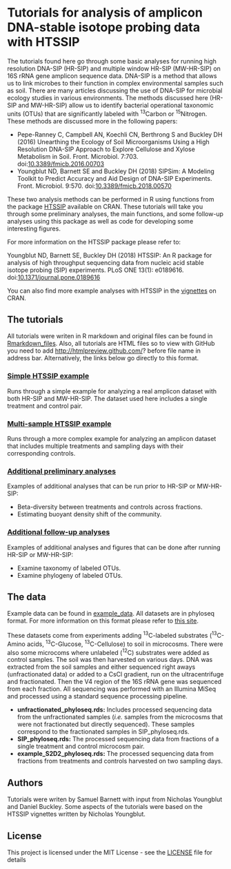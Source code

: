 # Tutorials for analysis of amplicon DNA-stable isotope probing data with HTSSIP

The tutorials found here go through some basic analyses for running high resolution DNA-SIP (HR-SIP) and
multiple window HR-SIP (MW-HR-SIP) on 16S rRNA gene amplicon sequence data. DNA-SIP is a method that allows us to link
microbes to their function in complex environmental samples such as soil. There are many articles discussing the use of DNA-SIP
for microbial ecology studies in various environments. The methods discussed here (HR-SIP and MW-HR-SIP) allow us to identify bacterial
operational taxonomic units (OTUs) that are significantly labeled with <sup>13</sup>Carbon or <sup>15</sup>Nitrogen. These methods are discussed more in the following papers:

* Pepe-Ranney C, Campbell AN, Koechli CN, Berthrong S and Buckley DH (2016) 
Unearthing the Ecology of Soil Microorganisms Using a High Resolution DNA-SIP Approach to Explore Cellulose and Xylose Metabolism in Soil. 
Front. Microbiol. 7:703. doi:[10.3389/fmicb.2016.00703](https://doi.org/10.3389/fmicb.2016.00703)
* Youngblut ND, Barnett SE and Buckley DH (2018) 
SIPSim: A Modeling Toolkit to Predict Accuracy and Aid Design of DNA-SIP Experiments. 
Front. Microbiol. 9:570. doi:[10.3389/fmicb.2018.00570](https://doi.org/10.3389/fmicb.2018.00570)

These two analysis methods can be performed in R using functions from the package [HTSSIP](https://cran.r-project.org/web/packages/HTSSIP/index.html)
available on CRAN. These tutorials will take you through some preliminary analyses, the main functions, and some follow-up analyses using this package as well as code for developing some interesting figures.

For more information on the HTSSIP package please refer to:

Youngblut ND, Barnett SE, Buckley DH (2018) 
HTSSIP: An R package for analysis of high throughput sequencing data from nucleic acid stable isotope probing (SIP) experiments. 
PLoS ONE 13(1): e0189616. doi:[10.1371/journal.pone.0189616](https://doi.org/10.1371/journal.pone.0189616) 

You can also find more example analyses with HTSSIP in the [vignettes](https://cran.r-project.org/web/packages/HTSSIP/vignettes/HTSSIP_intro.html) on CRAN.

## The tutorials

All tutorials were writen in R markdown and original files can be found in [Rmarkdown_files](Rmarkdown_files/).
Also, all tutorials are HTML files so to view with GitHub you need to add http://htmlpreview.github.com/? before file name in address bar. Alternatively, the links
below go directly to this format.

### [Simple HTSSIP example](http://htmlpreview.github.com/?https://github.com/seb369/HR-SIP_example/blob/master/Chapter_Examples.html)
Runs through a simple example for analyzing a real amplicon dataset with both HR-SIP and MW-HR-SIP.
The dataset used here includes a single treatment and control pair.

### [Multi-sample HTSSIP example](http://htmlpreview.github.com/?https://github.com/seb369/HR-SIP_example/blob/master/HRSIP_multiple_samples.html)
Runs through a more complex example for analyzing an amplicon dataset that includes multiple treatments and sampling days with their corresponding controls.

### [Additional preliminary analyses](http://htmlpreview.github.com/?https://github.com/seb369/HR-SIP_example/blob/master/addl_prelim_analyses.html)
Examples of additional analyses that can be run prior to HR-SIP or MW-HR-SIP:

* Beta-diversity between treatments and controls across fractions.
* Estimating buoyant density shift of the community.

### [Additional follow-up analyses](http://htmlpreview.github.com/?https://github.com/seb369/HR-SIP_example/blob/master/addl_further_analyses.html)
Examples of additional analyses and figures that can be done after running HR-SIP or MW-HR-SIP:

* Examine taxonomy of labeled OTUs.
* Examine phylogeny of labeled OTUs.
 
## The data

Example data can be found in [example_data](example_data/).
All datasets are in phyloseq format. For more information on this format please refer to [this site](https://joey711.github.io/phyloseq/).

These datasets come from experiments adding <sup>13</sup>C-labeled substrates 
(<sup>13</sup>C-Amino acids, <sup>13</sup>C-Glucose, <sup>13</sup>C-Cellulose) 
to soil in microcosms. There were also some microcoms where unlabeled (<sup>12</sup>C)
substrates were added as control samples. The soil was then harvested on various days. DNA was extracted
from the soil samples and either sequenced right aways (unfractionated data) or added to a CsCl gradient,
run on the ultracentrifuge and fractionated. Then the V4 region of the 16S rRNA gene was sequenced
from each fraction. All sequencing was performed with an Illumina MiSeq and processed using a standard sequence processing pipeline.

* **unfractionated_phyloseq.rds:** Includes processed sequencing data from the unfractionated samples (*i.e.* samples from the microcosms that were not fractionated but directly sequenced). These samples correspond to the fractionated samples in SIP_phyloseq.rds.  
* **SIP_phyloseq.rds:** The processed sequencing data from fractions of a single treatment and control microcosm pair.
* **example_S2D2_phyloseq.rds:** The processed sequencing data from fractions from treatments and controls harvested on two sampling days.

## Authors
Tutorials were writen by Samuel Barnett with input from Nicholas Youngblut
and Daniel Buckley. Some aspects of the tutorials were based on the HTSSIP
vignettes written by Nicholas Youngblut.

## License
This project is licensed under the MIT License - see the [LICENSE](LICENSE) file for details


